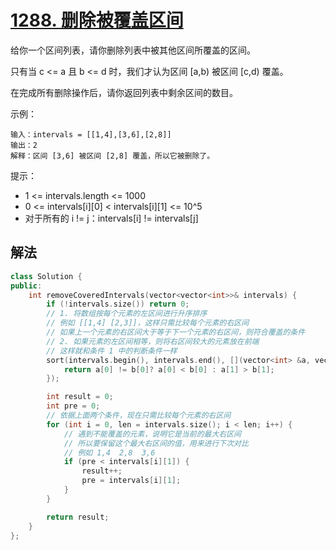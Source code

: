 # [1288. 删除被覆盖区间](https://leetcode-cn.com/problems/remove-covered-intervals/)
给你一个区间列表，请你删除列表中被其他区间所覆盖的区间。

只有当 c <= a 且 b <= d 时，我们才认为区间 [a,b) 被区间 [c,d) 覆盖。

在完成所有删除操作后，请你返回列表中剩余区间的数目。

 

示例：
```
输入：intervals = [[1,4],[3,6],[2,8]]
输出：2
解释：区间 [3,6] 被区间 [2,8] 覆盖，所以它被删除了。
```

提示：

* 1 <= intervals.length <= 1000
* 0 <= intervals[i][0] < intervals[i][1] <= 10^5
* 对于所有的 i != j：intervals[i] != intervals[j]
## 解法
```c++
class Solution {
public:
    int removeCoveredIntervals(vector<vector<int>>& intervals) {
        if (!intervals.size()) return 0;
        // 1. 将数组按每个元素的左区间进行升序排序
        // 例如 [[1,4] [2,3]]，这样只需比较每个元素的右区间
        // 如果上一个元素的右区间大于等于下一个元素的右区间，则符合覆盖的条件
        // 2. 如果元素的左区间相等，则将右区间较大的元素放在前端
        // 这样就和条件 1 中的判断条件一样
        sort(intervals.begin(), intervals.end(), [](vector<int> &a, vector<int> &b) {
            return a[0] != b[0]? a[0] < b[0] : a[1] > b[1];
        });

        int result = 0;
        int pre = 0;
        // 依据上面两个条件，现在只需比较每个元素的右区间
        for (int i = 0, len = intervals.size(); i < len; i++) {
            // 遇到不能覆盖的元素，说明它是当前的最大右区间
            // 所以要保留这个最大右区间的值，用来进行下次对比
            // 例如 1,4  2,8  3,6
            if (pre < intervals[i][1]) {
                result++;
                pre = intervals[i][1];
            }
        }

        return result;
    }
};
```
